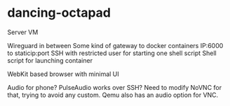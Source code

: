 # dancing-octapad


Server VM

Wireguard in between Some kind of gateway to docker containers IP:6000 to staticip:port SSH with restricted user for starting one shell script Shell script for launching container

WebKit based browser with minimal UI

Audio for phone? PulseAudio works over SSH? Need to modify NoVNC for that, trying to avoid any custom. Qemu also has an audio option for VNC.
